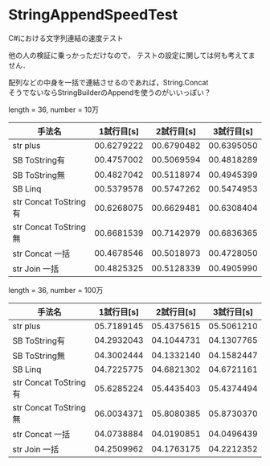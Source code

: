 # StringAppendSpeedTest
C#における文字列連結の速度テスト

他の人の検証に乗っかっただけなので，
テストの設定に関しては何も考えてません．

配列などの中身を一括で連結させるのであれば，String.Concat  
そうでないならStringBuilderのAppendを使うのがいいっぽい？  

length = 36, number = 10万  

|手法名|1試行目[s]|2試行目[s]|3試行目[s]|
|---|---|---|---|
|str plus|00.6279222|00.6790482|00.6395050|
|SB ToString有|00.4757002|00.5069594|00.4818289|
|SB ToString無|00.4827042|00.5118974|00.4945399|
|SB Linq|00.5379578|00.5747262|00.5474953|
|str Concat ToString有|00.6268075|00.6629481|00.6308404|
|str Concat ToString無|00.6681539|00.7142979|00.6836365|
|str Concat 一括|00.4678546|00.5018973|00.4728050|
|str Join 一括|00.4825325|00.5128339|00.4905990| 

length = 36, number = 100万  

|手法名|1試行目[s]|2試行目[s]|3試行目[s]|
|---|---|---|---|
|str plus|05.7189145|05.4375615|05.5061210|
|SB ToString有|04.2932043|04.1044731|04.1307765|
|SB ToString無|04.3002444|04.1332140|04.1582447|
|SB Linq|04.7225775|04.6821302|04.6721161|
|str Concat ToString有|05.6285224|05.4435403|05.4374494|
|str Concat ToString無|06.0034371|05.8080385|05.8730370|
|str Concat 一括|04.0738884|04.0190851|04.0496439|
|str Join 一括|04.2509962|04.1763175|04.2212352|
